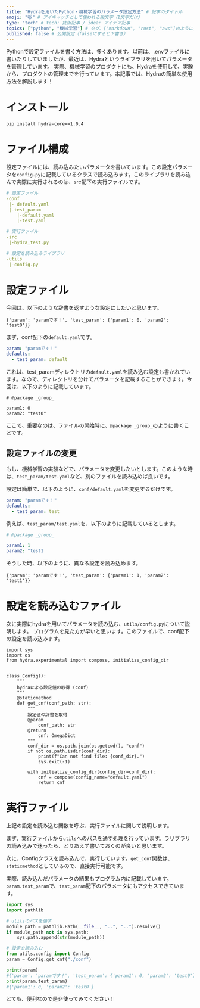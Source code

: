 ```yaml
---
title: "Hydraを用いたPython・機械学習のパラメータ設定方法" # 記事のタイトル
emoji: "😸" # アイキャッチとして使われる絵文字（1文字だけ）
type: "tech" # tech: 技術記事 / idea: アイデア記事
topics: ["python", "機械学習"] # タグ。["markdown", "rust", "aws"]のように指定する
published: false # 公開設定（falseにすると下書き）
---
```


Pythonで設定ファイルを書く方法は、多くあります。以前は、.envファイルに書いたりしていましたが、最近は、Hydraというライブラリを用いてパラメータを管理しています。
実際、機械学習のプロダクトにも、Hydraを使用して、実験から、プロダクトの管理までを行っています。本記事では、Hydraの簡単な使用方法を解説します！

# インストール

```
pip install hydra-core==1.0.4
```

# ファイル構成

設定ファイルには、読み込みたいパラメータを書いています。この設定パラメータを```config.py```に記載しているクラスで読み込みます。このライブラリを読み込んで実際に実行されるのは、src配下の実行ファイルです。

```yaml
# 設定ファイル
-conf 
 |- default.yaml
 |-test_param
    |-default.yaml
    |-test.yaml

# 実行ファイル
-src
 |-hydra_test.py

# 設定を読み込みライブラリ
-utils
 |-config.py

```

# 設定ファイル

今回は、以下のような辞書を返すような設定にしたいと思います。
```
{'param': 'paramです！', 'test_param': {'param1': 0, 'param2': 'test0'}}
```

まず、conf配下の```default.yaml```です。

```yaml:default.yaml
param: "paramです！"
defaults:
  - test_param: default
```

これは、test_paramディレクトリの```default.yaml```を読み込む設定も書かれています。なので、ディレクトリを分けてパラメータを記載することができます。今回は、以下のように記載しています。

```yaml: test_param/default.yaml
# @package _group_

param1: 0
param2: "test0"
```

ここで、重要なのは、ファイルの開始時に、```@package _group_```のように書くことです。

## 設定ファイルの変更

もし、機械学習の実験などで、パラメータを変更したいとします。このような時は、```test_param/test.yaml```など、別のファイルを読み込めば良いです。

設定は簡単で、以下のように、```conf/default.yaml```を変更するだけです。

```yaml:default.yaml
param: "paramです！"
defaults:
  - test_param: test
```

例えば、```test_param/test.yaml```を、以下のように記載しているとします。

```yaml:test_param/test.yaml
# @package _group_

param1: 1
param2: "test1
```

そうした時、以下のように、異なる設定を読み込めます。
```
{'param': 'paramです！', 'test_param': {'param1': 1, 'param2': 'test1'}}
```

# 設定を読み込むファイル

次に実際にhydraを用いてパラメータを読み込む、```utils/config.py```について説明します。
プログラムを見た方が早いと思います。このファイルで、conf配下の設定を読み込みます。

```python: utils/config.py
import sys
import os
from hydra.experimental import compose, initialize_config_dir


class Config():
    """
    hydraによる設定値の取得 (conf)
    """
    @staticmethod
    def get_cnf(conf_path: str):
        """
        設定値の辞書を取得
        @param
            conf_path: str
        @return
            cnf: OmegaDict
        """
        conf_dir = os.path.join(os.getcwd(), "conf")
        if not os.path.isdir(conf_dir):
            print(f"Can not find file: {conf_dir}.")
            sys.exit(-1)

        with initialize_config_dir(config_dir=conf_dir):
            cnf = compose(config_name="default.yaml")
            return cnf
```

# 実行ファイル

上記の設定を読み込む関数を呼ぶ、実行ファイルに関して説明します。

まず、実行ファイルから```utils```へのパスを通す処理を行っています。ラリブラリの読み込みで迷ったら、とりあえず書いておくのが良いと思います。

次に、Configクラスを読み込んで、実行しています。```get_conf```関数は、```staticmethod```としているので、直接実行可能です。

実際、読み込んだパラメータの結果もプログラム内に記載しています。```param.test_param```で、```test_param```配下のパラメータにもアクセスできています。

```python:src/hydra_test.py
import sys
import pathlib

# utilsのパスを通す
module_path = pathlib.Path(__file__, "..", "..").resolve()
if module_path not in sys.path:
    sys.path.append(str(module_path))

# 設定を読み込む
from utils.config import Config
param = Config.get_cnf("./conf")

print(param)
#{'param': 'paramです！', 'test_param': {'param1': 0, 'param2': 'test0'}}
print(param.test_param)
#{'param1': 0, 'param2': 'test0'}
```

とても、便利なので是非使ってみてください！